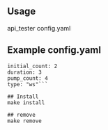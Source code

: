 ## Usage
api_tester config.yaml

## Example config.yaml
```addr: "ws://localhost:8080/ws"
initial_count: 2
duration: 3
pump_count: 4
type: "ws"```

## Install
make install

## remove
make remove
